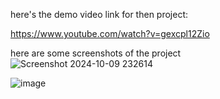 here's the demo video link for then project:

https://www.youtube.com/watch?v=gexcpl12Zio



here are some screenshots of the project 
![Screenshot 2024-10-09 232614](https://github.com/user-attachments/assets/34be8eb1-a9d6-4fc4-85ac-0c8da4071dfd)

![image](https://github.com/user-attachments/assets/6e6e468e-5e6b-4523-a43b-e8964eb29e80)
